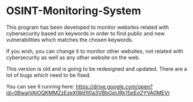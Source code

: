 # OSINT-Monitoring-System

This program has been developed to monitor websites related with cybersecurity based on keywords in order to find public and new vulnerabilities which matches the chosen keywords.

If you wish, you can change it to monitor other websites, not related with cybersecurity as well as any other website on the web.

This version is old and is going to be redesigned and updated. There are a lot of bugs which need to be fixed.

You can see it running here: 
https://drive.google.com/open?id=0BwajVAlOQKMMZzEzeXlWd1I0a3VBbGpURk1SeEo2YVA0MEVr

